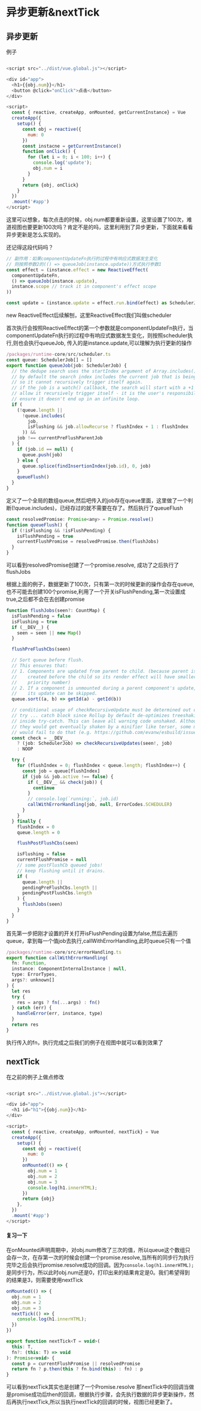 # 异步更新&nextTick

## 异步更新

例子

```js

<script src="../dist/vue.global.js"></script>

<div id="app">
  <h1>{{obj.num}}</h1>
  <button @click="onClick">点击</button>
</div>

<script>
  const { reactive, createApp, onMounted, getCurrentInstance} = Vue
  createApp({
    setup() {
      const obj = reactive({
        num: 0
      })
      const instacne = getCurrentInstance()
      function onClick() {
        for (let i = 0; i < 100; i++) {
          console.log('update');
          obj.num = i
        }
      }
      return {obj, onClick}
    }
  })
  .mount('#app')
</script>
```

这里可以想象，每次点击的时候，obj.num都要重新设置，这里设置了100次，难道视图也要更新100次吗？肯定不是的吗，这里利用到了异步更新，下面就来看看异步更新是怎么实现的。

还记得这段代码吗？

```js
// 副作用：如果componentUpdateFn执行的过程中有响应式数据发生变化
// 则按照参数2的(() => queueJob(instance.update))方式执行参数1
const effect = (instance.effect = new ReactiveEffect(
  componentUpdateFn,
  () => queueJob(instance.update),
  instance.scope // track it in component's effect scope
))

const update = (instance.update = effect.run.bind(effect) as SchedulerJob)
```

new ReactiveEffect后续解刨，这里ReactiveEffect我们叫做scheduler

首次执行会按照ReactiveEffect的第一个参数就是componentUpdateFn执行，当componentUpdateFn执行的过程中有响应式数据发生变化，则按照scheduler执行,则也会执行queueJob, 传入的是instance.update,可以理解为执行更新的操作

```js
/packages/runtime-core/src/scheduler.ts
const queue: SchedulerJob[] = []
export function queueJob(job: SchedulerJob) {
  // the dedupe search uses the startIndex argument of Array.includes()
  // by default the search index includes the current job that is being run
  // so it cannot recursively trigger itself again.
  // if the job is a watch() callback, the search will start with a +1 index to
  // allow it recursively trigger itself - it is the user's responsibility to
  // ensure it doesn't end up in an infinite loop.
  if (
    (!queue.length ||
      !queue.includes(
        job,
        isFlushing && job.allowRecurse ? flushIndex + 1 : flushIndex
      )) &&
    job !== currentPreFlushParentJob
  ) {
    if (job.id == null) {
      queue.push(job)
    } else {
      queue.splice(findInsertionIndex(job.id), 0, job)
    }
    queueFlush()
  }
}
```

定义了一个全局的数组queue,然后吧传入的job存在queue里面，这里做了一个判断(!queue.includes)，已经存过的就不需要在存了。然后执行了queueFlush

```js
const resolvedPromise: Promise<any> = Promise.resolve()
function queueFlush() {
  if (!isFlushing && !isFlushPending) {
    isFlushPending = true
    currentFlushPromise = resolvedPromise.then(flushJobs)
  }
}
```

可以看到resolvedPromise创建了一个promise.resolve, 成功了之后执行了flushJobs

根据上面的例子，数据更新了100次，只有第一次的时候更新的操作会存在queue,也不可能去创建100个promise,利用了一个开关isFlushPending,第一次设置成true,之后都不会在去创建promise

```js
function flushJobs(seen?: CountMap) {
  isFlushPending = false
  isFlushing = true
  if (__DEV__) {
    seen = seen || new Map()
  }

  flushPreFlushCbs(seen)

  // Sort queue before flush.
  // This ensures that:
  // 1. Components are updated from parent to child. (because parent is always
  //    created before the child so its render effect will have smaller
  //    priority number)
  // 2. If a component is unmounted during a parent component's update,
  //    its update can be skipped.
  queue.sort((a, b) => getId(a) - getId(b))

  // conditional usage of checkRecursiveUpdate must be determined out of
  // try ... catch block since Rollup by default de-optimizes treeshaking
  // inside try-catch. This can leave all warning code unshaked. Although
  // they would get eventually shaken by a minifier like terser, some minifiers
  // would fail to do that (e.g. https://github.com/evanw/esbuild/issues/1610)
  const check = __DEV__
    ? (job: SchedulerJob) => checkRecursiveUpdates(seen!, job)
    : NOOP

  try {
    for (flushIndex = 0; flushIndex < queue.length; flushIndex++) {
      const job = queue[flushIndex]
      if (job && job.active !== false) {
        if (__DEV__ && check(job)) {
          continue
        }
        // console.log(`running:`, job.id)
        callWithErrorHandling(job, null, ErrorCodes.SCHEDULER)
      }
    }
  } finally {
    flushIndex = 0
    queue.length = 0

    flushPostFlushCbs(seen)

    isFlushing = false
    currentFlushPromise = null
    // some postFlushCb queued jobs!
    // keep flushing until it drains.
    if (
      queue.length ||
      pendingPreFlushCbs.length ||
      pendingPostFlushCbs.length
    ) {
      flushJobs(seen)
    }
  }
}
```

首先第一步把刚才设置的开关打开isFlushPending设置为false,然后去遍历queue，拿到每一个值job去执行,callWithErrorHandling,此时queue只有一个值

```js
/packages/runtime-core/src/errorHandling.ts
export function callWithErrorHandling(
  fn: Function,
  instance: ComponentInternalInstance | null,
  type: ErrorTypes,
  args?: unknown[]
) {
  let res
  try {
    res = args ? fn(...args) : fn()
  } catch (err) {
    handleError(err, instance, type)
  }
  return res
}

```

执行传入的fn，执行完成之后我们的例子在视图中就可以看到效果了

## nextTick

在之前的例子上做点修改

```js

<script src="../dist/vue.global.js"></script>

<div id="app">
  <h1 id="h1">{{obj.num}}</h1>
</div>

<script>
  const { reactive, createApp, onMounted, nextTick} = Vue
  createApp({
    setup() {
      const obj = reactive({
        num: 0
      })
      onMounted(() => {
        obj.num = 1
        obj.num = 2
        obj.num = 3
        console.log(h1.innerHTML);
      })
      return {obj}
    },
  })
  .mount('#app')
</script>
```

#### 复习一下

在onMounted声明周期中，对obj.num修改了三次的值，所以queue这个数组只会存一次，在存第一次的时候会创建一个promise.resolve,当所有的同步行为执行完毕之后会执行promise.resolve成功的回调。因为`console.log(h1.innerHTML);`是同步行为，所以此时obj.num还是0，打印出来的结果肯定是0。我们希望得到的结果是3，则需要使用nextTick

```js
onMounted(() => {
  obj.num = 1
  obj.num = 2
  obj.num = 3
  nextTick(() => {
    console.log(h1.innerHTML);
  })
})
```

```js
export function nextTick<T = void>(
  this: T,
  fn?: (this: T) => void
): Promise<void> {
  const p = currentFlushPromise || resolvedPromise
  return fn ? p.then(this ? fn.bind(this) : fn) : p
}
```

可以看到nextTick其实也是创建了一个Promise.resolve 那nextTick中的回调当做是promise成功后then的回调，根据执行步骤，会先执行数据的异步更新操作，然后再执行nextTick,所以当执行nextTick的回调的时候，视图已经更新了。
